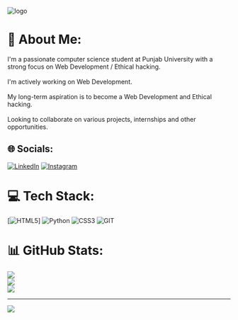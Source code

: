 ![logo](https://github.com/Ahad-Parvaiz/Ahad-Parvaiz.git)
# 💫 About Me:
I'm a passionate computer science student at Punjab University with a strong focus on Web Development / Ethical hacking. <br><br>I'm actively working on Web Development.<br><br>My long-term aspiration is to become a Web Development and Ethical hacking.<br><br>Looking to collaborate on various projects, internships and other opportunities.


## 🌐 Socials:
[![LinkedIn](https://img.shields.io/badge/LinkedIn-%230077B5.svg?logo=linkedin&logoColor=white)](https://www.linkedin.com/in/ahad-parvaiz-0b3925353/)
[![Instagram](https://img.shields.io/badge/Instagram-%23E4405F.svg?logo=Instagram&logoColor=white)](https://www.instagram.com/ahad.parvaiz/)
# 💻 Tech Stack:
[![HTML5](https://img.shields.io/badge/html5-%23E34F26.svg?style=for-the-badge&logo=html5&logoColor=white)] ![Python](https://img.shields.io/badge/python-3670A0?style=for-the-badge&logo=python&logoColor=ffdd54) ![CSS3](https://img.shields.io/badge/css3-%231572B6.svg?style=for-the-badge&logo=css3&logoColor=white) ![GIT](https://img.shields.io/badge/Git-fc6d26?style=for-the-badge&logo=git&logoColor=white)
# 📊 GitHub Stats:
![](https://github-readme-stats.vercel.app/api?username=Ahad-Parvaiz&theme=dark&hide_border=false&include_all_commits=false&count_private=false)<br/>
![](https://github-readme-streak-stats.herokuapp.com/?user=Ahad-Parvaiz&theme=dark&hide_border=false)<br/>
![](https://github-readme-stats.vercel.app/api/top-langs/?username=Ahad-Parvaiz&theme=dark&hide_border=false&include_all_commits=false&count_private=false&layout=compact)

---
[![](https://visitcount.itsvg.in/api?id=Ahad-Parvaiz&icon=0&color=0)](https://visitcount.itsvg.in)
